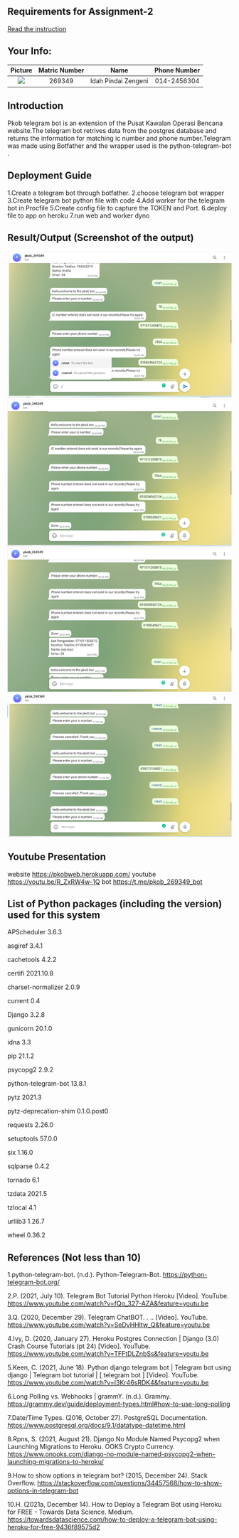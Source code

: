 ## Requirements for Assignment-2
[Read the instruction](https://github.com/STIW3054-A211/e-sulam/blob/main/Assignment-2.md)

## Your Info:
| Picture | Matric Number | Name | Phone Number |
| :---: | :---: | :---: | :---: |
<img height="auto" src="C:\Users\user\PycharmProjects\assignment-1-idahz99\images\pic - Copy.jpg" width="200px"/> | 269349 | Idah Pindai Zengeni | 014-2456304 |

## Introduction
Pkob telegram bot is an extension of the Pusat Kawalan Operasi Bencana website.The telegram bot retrives data from the postgres database and returns the information for matching ic number and phone number.Telegram was made using Botfather and the wrapper used is the python-telegram-bot .
## Deployment Guide
1.Create a telegram bot through botfather.
2.choose telegram bot wrapper
3.Create telegram bot python file with code
4.Add worker for the telegram bot in Procfile
5.Create config file to capture the TOKEN and Port.
6.deploy file to app on heroku
7.run web and worker dyno
## Result/Output (Screenshot of the output)
![img.png](images/img.png)
![img_1.png](images/img_1.png)
![img_2.png](images/img_2.png)
![img_3.png](images/img_3.png)
## Youtube Presentation
website
https://pkobweb.herokuapp.com/
youtube
https://youtu.be/R_ZxRW4w-1Q
bot
https://t.me/pkob_269349_bot
## List of Python packages (including the version) used for this system
APScheduler           3.6.3

asgiref               3.4.1

cachetools            4.2.2

certifi               2021.10.8

charset-normalizer    2.0.9

current               0.4

Django                3.2.8

gunicorn              20.1.0

idna                  3.3

pip                   21.1.2

psycopg2              2.9.2

python-telegram-bot   13.8.1

pytz                  2021.3

pytz-deprecation-shim 0.1.0.post0

requests              2.26.0

setuptools            57.0.0

six                   1.16.0

sqlparse              0.4.2

tornado               6.1

tzdata                2021.5

tzlocal               4.1

urllib3               1.26.7

wheel                 0.36.2

## References (Not less than 10)
1.python-telegram-bot. (n.d.). Python-Telegram-Bot. https://python-telegram-bot.org/

2.P. (2021, July 10). Telegram Bot Tutorial Python Heroku [Video]. YouTube. https://www.youtube.com/watch?v=fQo_327-AZA&feature=youtu.be

3.Q. (2020, December 29). Telegram ChatBOT. . .. [Video]. YouTube. https://www.youtube.com/watch?v=SeDvHHltw_Q&feature=youtu.be

4.Ivy, D. (2020, January 27). Heroku Postgres Connection | Django (3.0) Crash Course Tutorials (pt 24) [Video]. YouTube. https://www.youtube.com/watch?v=TFFtDLZnbSs&feature=youtu.be

5.Keen, C. (2021, June 18). Python django telegram bot | Telegram bot using django | Telegram bot tutorial | [ telegram bot ] [Video]. YouTube. https://www.youtube.com/watch?v=I3Kr46sRDK4&feature=youtu.be

6.Long Polling vs. Webhooks | grammY. (n.d.). Grammy. https://grammy.dev/guide/deployment-types.html#how-to-use-long-polling

7.Date/Time Types. (2016, October 27). PostgreSQL Documentation. https://www.postgresql.org/docs/9.1/datatype-datetime.html

8.Rpns, S. (2021, August 21). Django No Module Named Psycopg2 when Launching Migrations to Heroku. OOKS Crypto Currency. https://www.onooks.com/django-no-module-named-psycopg2-when-launching-migrations-to-heroku/

9.How to show options in telegram bot? (2015, December 24). Stack Overflow. https://stackoverflow.com/questions/34457568/how-to-show-options-in-telegram-bot

10.H. (2021a, December 14). How to Deploy a Telegram Bot using Heroku for FREE - Towards Data Science. Medium. https://towardsdatascience.com/how-to-deploy-a-telegram-bot-using-heroku-for-free-9436f89575d2